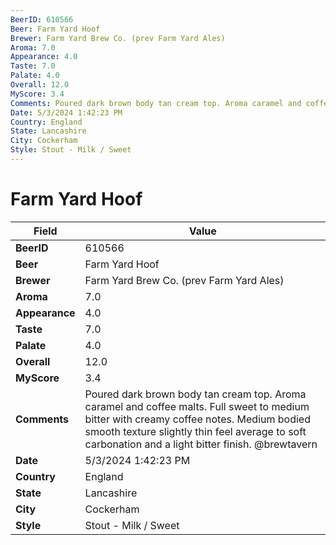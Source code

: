 ```yaml
---
BeerID: 610566
Beer: Farm Yard Hoof
Brewer: Farm Yard Brew Co. (prev Farm Yard Ales)
Aroma: 7.0
Appearance: 4.0
Taste: 7.0
Palate: 4.0
Overall: 12.0
MyScore: 3.4
Comments: Poured dark brown body tan cream top. Aroma caramel and coffee malts. Full sweet to medium bitter with creamy coffee notes. Medium bodied smooth texture slightly thin feel average to soft carbonation and a light bitter finish. @brewtavern
Date: 5/3/2024 1:42:23 PM
Country: England
State: Lancashire
City: Cockerham
Style: Stout - Milk / Sweet
---
```


# Farm Yard Hoof

| Field         | Value |
|---------------|-------|
| **BeerID** | 610566 |
| **Beer** | Farm Yard Hoof |
| **Brewer** | Farm Yard Brew Co. (prev Farm Yard Ales) |
| **Aroma** | 7.0 |
| **Appearance** | 4.0 |
| **Taste** | 7.0 |
| **Palate** | 4.0 |
| **Overall** | 12.0 |
| **MyScore** | 3.4 |
| **Comments** | Poured dark brown body tan cream top. Aroma caramel and coffee malts. Full sweet to medium bitter with creamy coffee notes. Medium bodied smooth texture slightly thin feel average to soft carbonation and a light bitter finish. @brewtavern |
| **Date** | 5/3/2024 1:42:23 PM |
| **Country** | England |
| **State** | Lancashire |
| **City** | Cockerham |
| **Style** | Stout - Milk / Sweet |
